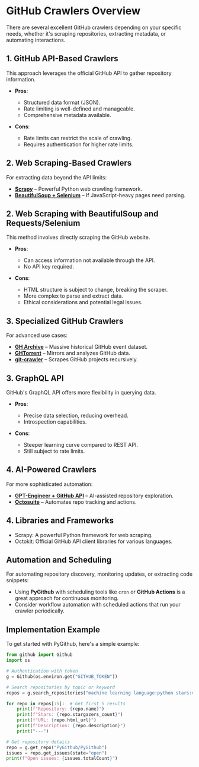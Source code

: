 # GitHub Crawlers Overview

There are several excellent GitHub crawlers depending on your specific needs, whether it's scraping repositories, extracting metadata, or automating interactions.

## 1. GitHub API-Based Crawlers

This approach leverages the official GitHub API to gather repository information.

- **Pros**:
  - Structured data format (JSON).
  - Rate limiting is well-defined and manageable.
  - Comprehensive metadata available.

- **Cons**:
  - Rate limits can restrict the scale of crawling.
  - Requires authentication for higher rate limits.

## 2. Web Scraping-Based Crawlers

For extracting data beyond the API limits:

- **[Scrapy](https://github.com/scrapy/scrapy)** – Powerful Python web crawling framework.
- **[BeautifulSoup + Selenium](https://www.crummy.com/software/BeautifulSoup/)** – If JavaScript-heavy pages need parsing.

## 2. Web Scraping with BeautifulSoup and Requests/Selenium

This method involves directly scraping the GitHub website.

- **Pros**:
  - Can access information not available through the API.
  - No API key required.

- **Cons**:
  - HTML structure is subject to change, breaking the scraper.
  - More complex to parse and extract data.
  - Ethical considerations and potential legal issues.

## 3. Specialized GitHub Crawlers

For advanced use cases:

- **[GH Archive](https://www.gharchive.org/)** – Massive historical GitHub event dataset.
- **[GHTorrent](http://ghtorrent.org/)** – Mirrors and analyzes GitHub data.
- **[git-crawler](https://github.com/andrew-d/git-crawler)** – Scrapes GitHub projects recursively.

## 3. GraphQL API

GitHub's GraphQL API offers more flexibility in querying data.

- **Pros**:
  - Precise data selection, reducing overhead.
  - Introspection capabilities.

- **Cons**:
  - Steeper learning curve compared to REST API.
  - Still subject to rate limits.

## 4. AI-Powered Crawlers

For more sophisticated automation:

- **[GPT-Engineer + GitHub API](https://github.com/AntonOsika/gpt-engineer)** – AI-assisted repository exploration.
- **[Octosuite](https://github.com/JamesIves/github-pages-deploy-action)** – Automates repo tracking and actions.

## 4. Libraries and Frameworks

- Scrapy: A powerful Python framework for web scraping.
- Octokit: Official GitHub API client libraries for various languages.

## Automation and Scheduling

For automating repository discovery, monitoring updates, or extracting code snippets:

- Using **PyGithub** with scheduling tools like `cron` or **GitHub Actions** is a great approach for continuous monitoring.
- Consider workflow automation with scheduled actions that run your crawler periodically.

## Implementation Example

To get started with PyGithub, here's a simple example:

```python
from github import Github
import os

# Authentication with token
g = Github(os.environ.get("GITHUB_TOKEN"))

# Search repositories by topic or keyword
repos = g.search_repositories("machine learning language:python stars:>1000")

for repo in repos[:5]:  # Get first 5 results
    print(f"Repository: {repo.name}")
    print(f"Stars: {repo.stargazers_count}")
    print(f"URL: {repo.html_url}")
    print(f"Description: {repo.description}")
    print("---")

# Get repository details
repo = g.get_repo("PyGithub/PyGithub")
issues = repo.get_issues(state="open")
print(f"Open issues: {issues.totalCount}")
